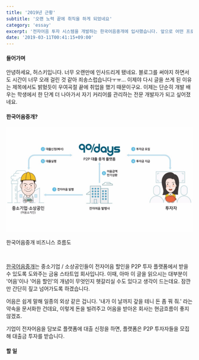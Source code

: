 ```yaml
---
title: '2019년 근황'
subtitle: '오랜 노력 끝에 취직을 하게 되었네요'
category: 'essay'
excerpt: '전자어음 투자 시스템을 개발하는 한국어음중개에 입사했습니다. 앞으로 어떤 프로젝트를 맡게될지 간략히 설명하도록 하겠습니다.'
date: '2019-03-11T00:41:15+09:00'
---
```


#### 들어가며

안녕하세요, 허스키입니다. 너무 오랜만에 인사드리게 됐네요. 블로그를 써야지 하면서도 시간이 너무 오래 걸린 것 같아 죄송스럽습니다ㅜㅠ... 이제야 다시 글을 쓰게 된 이유는 제목에서도 밝혔듯이 우여곡절 끝에 취업을 했기 때문이구요. 이제는 단순히 개발 배우는 학생에서 한 단계 더 나아가서 자기 커리어를 관리하는 전문 개발자가 되고 싶어졌네요.

#### 한국어음중개?

![about-kross](./about_kross.jpg)

<p class="caption">한국어음중개 비즈니스 흐름도</p>

<br />

<a href="https://90days.kr" target="_blank" rel="noopener noreferrer">한국어음중개</a>는 중소기업 / 소상공인들이 전자어음 할인을 P2P 투자 플랫폼에서 받을 수 있도록 도와주는 금융 스타트업 회사입니다. 이때, 아마 이 글을 읽으시는 대부분이 '어음'이나 '어음 할인'의 개념이 무엇인지 헷갈리실 수도 있다고 생각이 드는데요. 잠깐만 간단히 짚고 넘어가도록 하겠습니다.

어음은 쉽게 말해 일종의 외상 같은 겁니다. '내가 이 날까지 갚을 테니 돈 좀 꿔 줘.' 라는 약속을 문서화한 건데요, 이렇게 돈을 빌려주고 어음을 받아온 회사는 현금흐름이 좋지 않겠죠.

기업이 전자어음을 담보로 플랫폼에 대출 신정을 하면, 플랫폼은 P2P 투자자들을 모집해 대출금 투자를 받습니다. 


#### 할 일


